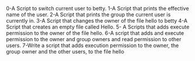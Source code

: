 0-A Script to switch current user to betty.
1-A Script that prints the effective name of the user.
2-A Script that prints the group the current user is currently in.
3-A Script that changes the owner of the file hello to betty
4-A Script that creates an empty file called Hello.
5- A Scripts that adds execute permission to the owner of the file hello.
6-A script that adds and execute permission to the owner and group owners and read permission to other users.
7-Write a script that adds execution permission to the owner, the group owner and the other users, to the file hello
